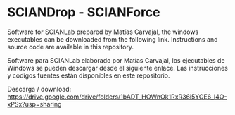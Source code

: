 # SCIANDrop - SCIANForce
Software for SCIANLab prepared by Matías Carvajal, the windows executables can be downloaded from the following link. Instructions and source code are available in this repository.

Software para SCIANLab elaborado por Matías Carvajal, los ejecutables de Windows se pueden descargar desde el siguiente enlace. Las instrucciones y codigos fuentes están disponibles en este repositorio.

Descarga / download: <https://drive.google.com/drive/folders/1bADT_HOWnOk1RxR36i5YGE6_l4O-xPSx?usp=sharing>
